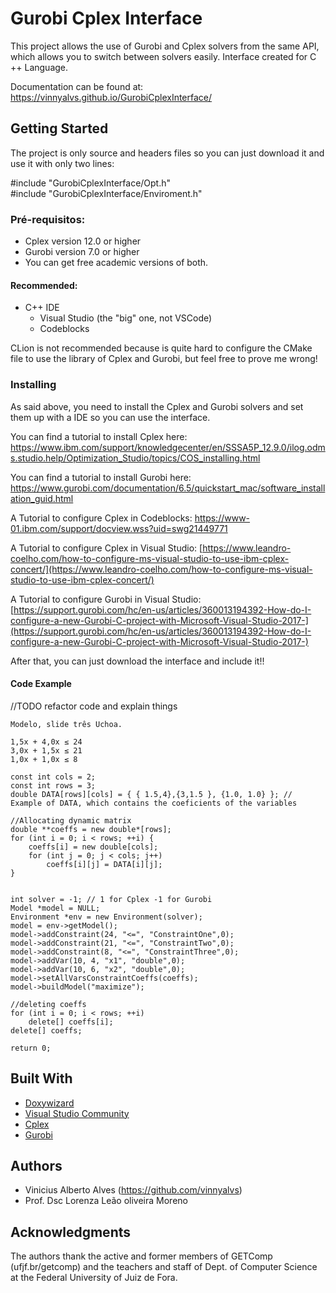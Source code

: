 
# Gurobi Cplex Interface

This project allows the use of Gurobi and Cplex solvers from the same API, which allows you to switch between solvers easily.
Interface created for C ++ Language.

Documentation can be found at: https://vinnyalvs.github.io/GurobiCplexInterface/

## Getting Started
The project is only source and headers files so you can just download it and use it with only two lines:

#include "GurobiCplexInterface/Opt.h"  
#include "GurobiCplexInterface/Enviroment.h"


### Pré-requisitos:


 - Cplex version 12.0 or higher
 - Gurobi version 7.0 or higher
 - You can get free academic versions of both.
 
#### Recommended:
 - C++ IDE
	 - Visual Studio  (the "big" one, not VSCode)	
	 - Codeblocks

CLion is not recommended because is quite hard to configure the CMake file to use the library of Cplex and Gurobi, but feel free to prove me wrong! 

### Installing
As said above, you need to install the Cplex and Gurobi solvers and set them up with a IDE so you can use the interface.

You can find a tutorial to install Cplex here: https://www.ibm.com/support/knowledgecenter/en/SSSA5P_12.9.0/ilog.odms.studio.help/Optimization_Studio/topics/COS_installing.html

You can find a tutorial to install Gurobi here: 
https://www.gurobi.com/documentation/6.5/quickstart_mac/software_installation_guid.html

A Tutorial to configure Cplex in Codeblocks:
https://www-01.ibm.com/support/docview.wss?uid=swg21449771

A Tutorial to configure Cplex in Visual Studio:
[https://www.leandro-coelho.com/how-to-configure-ms-visual-studio-to-use-ibm-cplex-concert/](https://www.leandro-coelho.com/how-to-configure-ms-visual-studio-to-use-ibm-cplex-concert/)

A Tutorial to configure Gurobi in Visual Studio:
[https://support.gurobi.com/hc/en-us/articles/360013194392-How-do-I-configure-a-new-Gurobi-C-project-with-Microsoft-Visual-Studio-2017-](https://support.gurobi.com/hc/en-us/articles/360013194392-How-do-I-configure-a-new-Gurobi-C-project-with-Microsoft-Visual-Studio-2017-)


After that, you can just download the interface and include it!!


#### Code Example

//TODO refactor code and explain things

	Modelo, slide três Uchoa.
	
	1,5x + 4,0x ≤ 24 
	3,0x + 1,5x ≤ 21 
	1,0x + 1,0x ≤ 8

	const int cols = 2;
	const int rows = 3;
	double DATA[rows][cols] = { { 1.5,4},{3,1.5 }, {1.0, 1.0} }; // Example of DATA, which contains the coeficients of the variables

	//Allocating dynamic matrix
	double **coeffs = new double*[rows];
	for (int i = 0; i < rows; ++i) {
		coeffs[i] = new double[cols];
		for (int j = 0; j < cols; j++)
			coeffs[i][j] = DATA[i][j];
	}
	

	int solver = -1; // 1 for Cplex -1 for Gurobi
	Model *model = NULL;
	Environment *env = new Environment(solver); 
	model = env->getModel();
	model->addConstraint(24, "<=", "ConstraintOne",0);
	model->addConstraint(21, "<=", "ConstraintTwo",0);
	model->addConstraint(8, "<=", "ConstraintThree",0);
	model->addVar(10, 4, "x1", "double",0);
	model->addVar(10, 6, "x2", "double",0);
	model->setAllVarsConstraintCoeffs(coeffs);
	model->buildModel("maximize");	

	//deleting coeffs
	for (int i = 0; i < rows; ++i)
		delete[] coeffs[i];
	delete[] coeffs; 

	return 0; 


## Built With

* [Doxywizard]()
* [Visual Studio Community]() 
* [Cplex]()
* [Gurobi]()


## Authors
* Vinicius Alberto Alves (https://github.com/vinnyalvs)
* Prof. Dsc Lorenza Leão oliveira Moreno

## Acknowledgments

The authors thank the active and former members of GETComp (ufjf.br/getcomp) and the teachers and staff of Dept. of Computer Science at the Federal University of Juiz de Fora.